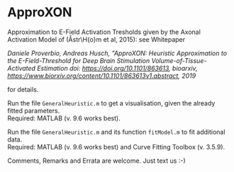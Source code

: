# ApproXON
Approximation to E-Field Activation Tresholds given by the Axonal Activation Model of (Åstr\H{o}m et al, 2015):
see Whitepaper 

*Daniele Proverbio, Andreas Husch, "ApproXON: Heuristic Approximation to the E-Field-Threshold for Deep Brain Stimulation Volume-of-Tissue-Activated Estimation
doi: https://doi.org/10.1101/863613, bioarxiv, https://www.biorxiv.org/content/10.1101/863613v1.abstract, 2019*

for details.

Run the file `GeneralHeuristic.m` to get a visualisation, given the already fitted parameters.   
Required: MATLAB (v. 9.6 works best).  

Run the file `GeneralHeuristic.m` and its function `fitModel.m` to fit additional data.  
Required: MATLAB (v. 9.6 works best) and Curve Fitting Toolbox (v. 3.5.9).  

Comments, Remarks and Errata are welcome. Just text us :-)

